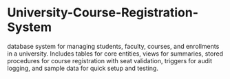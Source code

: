# University-Course-Registration-System
database system for managing students, faculty, courses, and enrollments in a university. Includes tables for core entities, views for summaries, stored procedures for course registration with seat validation, triggers for audit logging, and sample data for quick setup and testing.
